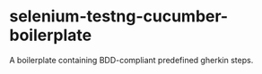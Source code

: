 # selenium-testng-cucumber-boilerplate
A boilerplate containing BDD-compliant predefined gherkin steps.
